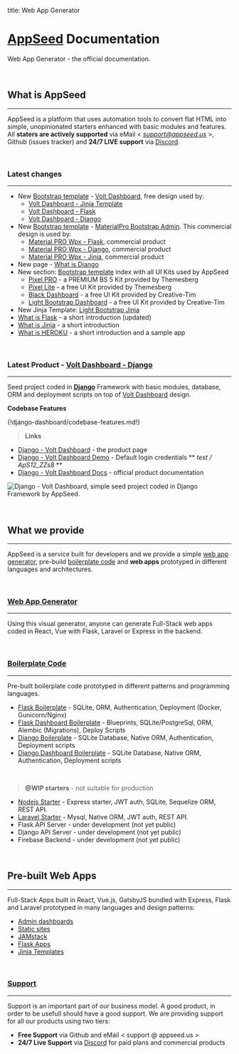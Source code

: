 
title: Web App Generator

# [AppSeed](https://appseed.us/) Documentation

Web App Generator - the official documentation.

<br />

## What is AppSeed
---

AppSeed is a platform that uses automation tools to convert flat HTML into simple, unopinionated starters enhanced with basic modules and features. 
All **staters are actively supported** via eMail < *support@appseed.us* >, Github (issues tracker) and **24/7 LIVE support** via [Discord](https://discord.gg/fZC6hup).

<br />

### Latest changes
---

- New [Bootstrap template](/bootstrap-template/) - [Volt Dashboard](/bootstrap-template/volt-dashboard/), free design used by:
    - [Volt Dashboard - Jinja Template](/jinja-template/jinja-template-volt-dashboard/)
    - [Volt Dashboard - Flask](/admin-dashboards/flask-dashboard-volt/)
    - [Volt Dashboard - Django](/admin-dashboards/django-dashboard-volt/)
- New [Bootstrap template](/bootstrap-template/) - [MaterialPro Bootstrap Admin](/bootstrap-template/material-pro-wpx/). This commercial design is used by:
    - [Material PRO Wpx - Flask](/admin-dashboards/flask-material-dashboard-wpx-pro/), commercial product
    - [Material PRO Wpx - Django](/admin-dashboards/django-material-dashboard-wpx-pro/), commercial product
    - [Material PRO Wpx - Jinja](/jinja-template/jinja-template-material-dashboard-wpx-pro/), commercial product
- New page - [What is Django](/what-is/django)
- New section: [Bootstrap template](/bootstrap-template/) index with all UI Kits used by AppSeed
    - [Pixel PRO](/bootstrap-template/pixel-pro/) - a PREMIUM BS 5 Kit provided by Themesberg
    - [Pixel Lite](/bootstrap-template/pixel-lite/) - a free UI Kit provided by Themesberg
    - [Black Dashboard](/bootstrap-template/black-dashboard/) - a free UI Kit provided by Creative-Tim
    - [Light Bootstrap Dashboard](/bootstrap-template/light-bootstrap-dashboard/) - a free UI Kit provided by Creative-Tim
- New Jinja Template: [Light Bootstrap Jinja](/jinja-template/jinja-template-light-bootstrap/)
- [What is Flask](/what-is/flask/) - a short introduction (updated)
- [What is Jinja](/what-is/jinja/) - a short introduction 
- [What is HEROKU](/what-is/heroku/) - a short introduction and a sample app 

<br />

### Latest Product - [Volt Dashboard - Django](/admin-dashboards/django-dashboard-volt/)
---

Seed project coded in **[Django](/what-is/django/)** Framework with basic modules, database, ORM and deployment scripts on top of [Volt Dashboard](/bootstrap-template/volt-dashboard/) design.

**Codebase Features**

{!django-dashboard/codebase-features.md!}

> **Links**

- [Django - Volt Dashboard](https://appseed.us/admin-dashboards/django-dashboard-volt) - the product page
- [Django - Volt Dashboard Demo](https://django-dashboard-volt.appseed.us/) - Default login credentials ** *test / ApS12_ZZs8* **
- [Django - Volt Dashboard Docs](/admin-dashboards/django-dashboard-volt/) - official product documentation

![Django - Volt Dashboard, simple seed project coded in Django Framework by AppSeed.](https://raw.githubusercontent.com/app-generator/django-dashboard-volt/master/media/django-dashboard-volt-intro.gif) 

<br />

## What we provide
---

AppSeed is a service built for developers and we provide a simple [web app generator](/app-generator/), pre-build [boilerplate code](/boilerplate-code/) and **web apps** prototyped in different languages and architectures.


<br />

### [Web App Generator](/app-generator/)
---

Using this visual generator, anyone can generate Full-Stack web apps coded in React, Vue with Flask, Laravel or Express in the backend.

<br />

### [Boilerplate Code](/boilerplate-code/)

---

Pre-built boilerplate code prototyped in different patterns and programming languages.

- [Flask Boilerplate](/boilerplate-code/flask/) - SQLite, ORM, Authentication, Deployment (Docker, Gunicorn/Nginx)
- [Flask Dashboard Boilerplate](/boilerplate-code/flask-dashboard/) - Blueprints, SQLite/PostgreSql, ORM, Alembic (Migrations), Deploy Scripts
- [Django Boilerplate](/boilerplate-code/django/) - SQLite Database, Native ORM, Authentication, Deployment scripts
- [Django Dashboard Boilerplate](/boilerplate-code/django-dashboard/) - SQLite Database, Native ORM, Authentication, Deployment scripts

<br />

> **@WIP starters** - not suitable for production

- [Nodejs Starter](https://github.com/app-generator/nodejs-starter) - Express starter, JWT auth, SQLite, Sequelize ORM, REST API.
- [Laravel Starter](https://github.com/app-generator/laravel-boilerplate) - Mysql, Native ORM, JWT auth, REST API.
- Flask API Server - under development (not yet public)
- Django API Server - under development (not yet public)
- Firebase Backend - under development (not yet public)

<br />

## Pre-built Web Apps

---

Full-Stack Apps built in React, Vue.js, GatsbyJS bundled with Express, Flask and Laravel prototyped in many languages and design patterns: 

- [Admin dashboards](/admin-dashboards/)
- [Static sites](/static-site/)
- [JAMstack](/apps/jamstack/)
- [Flask Apps](/apps/flask-apps/)
- [Jinja Templates](/jinja-template/)

<br />

### [Support](https://appseed.us/support)

---

Support is an important part of our business model. A good product, in order to be usefull should have a good support. We are providing support for all our products using two tiers:

- **Free Support** via Github and eMail < support @ appseed.us >
- **24/7 Live Support** via [Discord](https://discord.gg/fZC6hup) for paid plans and commercial products
